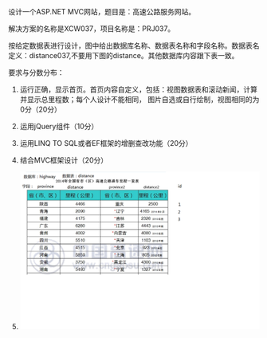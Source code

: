 设计一个ASP.NET MVC网站，题目是：高速公路服务网站。

解决方案的名称是XCW037，项目名称是：PRJ037。

按给定数据表进行设计，图中给出数据库名称、数据表名称和字段名称。数据表名定义：distance037,不要用下图的distance。其他数据库内容跟下表一致。

要求与分数分布：

1. 运行正确，显示首页。首页内容自定义，包括：视图数据表和滚动新闻，计算并显示总里程数；每个人设计不能相同， 图片自选或自行绘制，视图相同的为0分（20分）
2. 运用jQuery组件（10分）
3. 运用LINQ TO SQL或者EF框架的增删查改功能（20分）
4. 结合MVC框架设计（20分）



1. ![高速公路数据表1](image/1.png)

   
